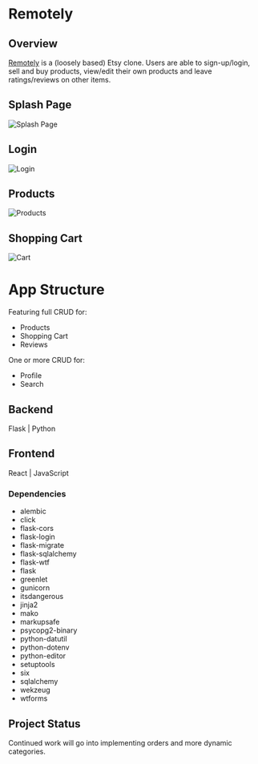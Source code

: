 # Remotely

## Overview

[Remotely](http://remotely-shop.herokuapp.com) is a (loosely based) Etsy clone. Users are able to sign-up/login, sell and buy products, view/edit their own products and leave ratings/reviews on other items.

## Splash Page
![Splash Page](https://res.cloudinary.com/bigtechnik/image/upload/v1644852891/Remotely/Image_2-13-22_at_1.03_PM_ggztja.jpg)

## Login
![Login](https://res.cloudinary.com/bigtechnik/image/upload/v1644852891/Remotely/Image_2-13-22_at_1.03_PM_1_zknhhe.jpg)

## Products
![Products](https://res.cloudinary.com/bigtechnik/image/upload/v1644852891/Remotely/Image_2-14-22_at_7.33_AM_s9qgea.jpg)

## Shopping Cart
![Cart](https://res.cloudinary.com/bigtechnik/image/upload/v1644852890/Remotely/Image_2-14-22_at_7.32_AM_rcbg92.jpg)

# App Structure

Featuring full CRUD for:
   - Products
   - Shopping Cart
   - Reviews

One or more CRUD for:
   - Profile
   - Search

## Backend
Flask | Python

## Frontend
React | JavaScript

### Dependencies

- alembic
- click
- flask-cors
- flask-login
- flask-migrate
- flask-sqlalchemy
- flask-wtf
- flask
- greenlet
- gunicorn
- itsdangerous
- jinja2
- mako
- markupsafe
- psycopg2-binary
- python-datutil
- python-dotenv
- python-editor
- setuptools
- six
- sqlalchemy
- wekzeug
- wtforms

## Project Status
Continued work will go into implementing orders and more dynamic categories.

